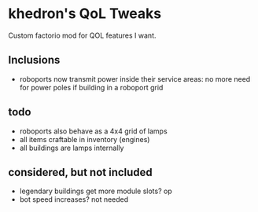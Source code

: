 # khedron's QoL Tweaks

Custom factorio mod for QOL features I want.

## Inclusions

- roboports now transmit power inside their service areas: no more need for power poles if building in a roboport grid

## todo

- roboports also behave as a 4x4 grid of lamps
- all items craftable in inventory (engines)
- all buildings are lamps internally

## considered, but not included

- legendary buildings get more module slots? op
- bot speed increases? not needed
